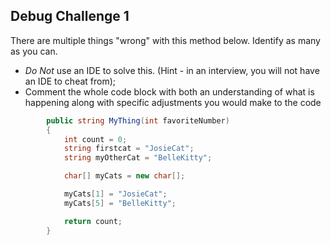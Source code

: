 ## Debug Challenge 1

There are multiple things "wrong" with this method below. Identify as many as you can.
- *Do Not* use an IDE to solve this. (Hint - in an interview, you will not have an IDE to cheat from);
- Comment the whole code block with both an understanding of what is happening along with specific 
adjustments you would make to the code

```csharp
        public string MyThing(int favoriteNumber)
        {
            int count = 0;
            string firstcat = "JosieCat";
            string myOtherCat = "BelleKitty";

            char[] myCats = new char[];

            myCats[1] = "JosieCat";
            myCats[5] = "BelleKitty";

            return count;
        }
```